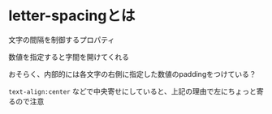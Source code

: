# letter-spacingとは

文字の間隔を制御するプロパティ

数値を指定すると字間を開けてくれる

おそらく、内部的には各文字の右側に指定した数値のpaddingをつけている？

`text-align:center` などで中央寄せにしていると、上記の理由で左にちょっと寄るので注意
